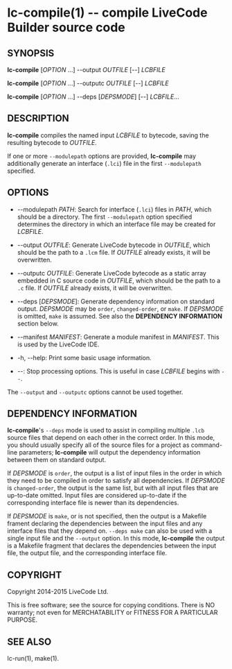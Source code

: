 lc-compile(1) -- compile LiveCode Builder source code
=====================================================

## SYNOPSIS

**lc-compile** [_OPTION_ ...] --output _OUTFILE_ [--] _LCBFILE_

**lc-compile** [_OPTION_ ...] --outputc _OUTFILE_ [--] _LCBFILE_

**lc-compile** [_OPTION_ ...] --deps [_DEPSMODE_] [--] _LCBFILE_...

## DESCRIPTION

**lc-compile** compiles the named input _LCBFILE_ to bytecode, saving the
resulting bytecode to _OUTFILE_.

If one or more `--modulepath` options are provided, **lc-compile** may
additionally generate an interface (`.lci`) file in the first `--modulepath`
specified.

## OPTIONS

* --modulepath _PATH_:
  Search for interface (`.lci`) files in _PATH_, which should be a directory.
  The first `--modulepath` option specified determines the directory in which
  an interface file may be created for _LCBFILE_.

* --output _OUTFILE_:
  Generate LiveCode bytecode in _OUTFILE_, which should be the path to a `.lcm`
  file.  If _OUTFILE_ already exists, it will be overwritten.

* --outputc _OUTFILE_:
  Generate LiveCode bytecode as a static array embedded in C source code in
  _OUTFILE_, which should be the path to a `.c` file.  If _OUTFILE_ already
  exists, it will be overwritten.

* --deps [_DEPSMODE_]:
  Generate dependency information on standard output.  _DEPSMODE_ may
  be `order`, `changed-order`, or `make`.  If _DEPSMODE_ is omitted,
  `make` is assumed.  See also the **DEPENDENCY INFORMATION** section
  below.

* --manifest _MANIFEST_:
  Generate a module manifest in _MANIFEST_.  This is used by the LiveCode IDE.

* -h, --help:
  Print some basic usage information.

* --:
  Stop processing options.  This is useful in case _LCBFILE_ begins with `--`.

The `--output` and `--outputc` options cannot be used together.

## DEPENDENCY INFORMATION

**lc-compile**'s `--deps` mode is used to assist in compiling multiple
`.lcb` source files that depend on each other in the correct order.
In this mode, you should usually specify all of the source files for a
project as command-line parameters; **lc-compile** will output the
dependency information between them on standard output.

If _DEPSMODE_ is `order`, the output is a list of input files in the
order in which they need to be compiled in order to satisfy all
dependencies.  If _DEPSMODE_ is `changed-order`, the output is the
same list, but with all input files that are up-to-date omitted.
Input files are considered up-to-date if the corresponding interface
file is newer than its dependencies.

If _DEPSMODE_ is `make`, or is not specified, then the output is a
Makefile frament declaring the dependencies between the input files
and any interface files that they depend on.  `--deps make` can also
be used with a single input file and the `--output` option.  In this
mode, **lc-compile** the output is a Makefile fragment that declares
the dependencies between the input file, the output file, and the
corresponding interface file.

## COPYRIGHT

Copyright 2014-2015 LiveCode Ltd.

This is free software; see the source for copying conditions.  There is NO
warranty; not even for MERCHATABILITY or FITNESS FOR A PARTICULAR PURPOSE.

## SEE ALSO

lc-run(1), make(1).
